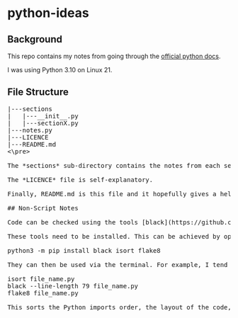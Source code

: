 # python-ideas

## Background

This repo contains my notes from going through the [official python docs](https://docs.python.org/3.10/).

I was using Python 3.10 on Linux 21.

## File Structure

<pre>
|---sections
|   |---__init__.py
|   |---sectionX.py
|---notes.py
|---LICENCE
|---README.md
<\pre>

The *sections* sub-directory contains the notes from each section of the documentation. The file notes.py imports the various *sectionX.py* files (this is enabled by the *__init__.py* file).

The *LICENCE* file is self-explanatory.

Finally, README.md is this file and it hopefully gives a helpful introduction to the repo and also contains some further notes.

## Non-Script Notes

Code can be checked using the tools [black](https://github.com/psf/black), [isort](https://pycqa.github.io/isort/), and [flake8](https://github.com/pycqa/flake8)).

These tools need to be installed. This can be achieved by opening the terminal and typing:

python3 -m pip install black isort flake8

They can then be used via the terminal. For example, I tend to run them in this sequence:

isort file_name.py
black --line-length 79 file_name.py
flake8 file_name.py

This sorts the Python imports order, the layout of the code, and then reports any remaining potential issues, respectively.
